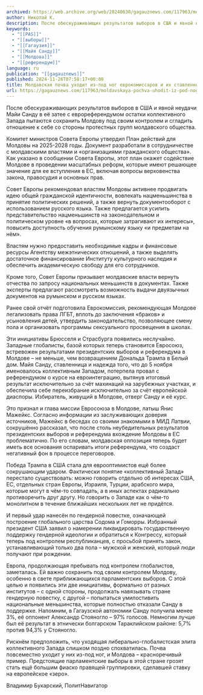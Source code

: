 ```yaml
---
archived: https://web.archive.org/web/20240630/gagauznews.com/117963/moldavskaya-pochva-uhodit-iz-pod-nog-evrokomissarov-i-ih-stavlennikov.html
author: Николай К.
description: После обескураживающих результатов выборов в США и явной неудачи Майи Санду в её затее с еврореферендумом остатки коллективного Запада пытаются сохранить Молдову под своим контролем и сгладить отношение к себе со стороны протестных групп молдавского общества. Комитет министров Совета Европы утвердил План действий для Молдовы на 2025-2028 годы. Документ разработали в сотрудничестве с молдавскими властями и «организациями гражданского общества». Как указано в сообщении Совета Европы, этот план окажет содействие Молдове в проведении масштабных реформ, которые имеют решающее значение для ее вступления в ЕС, включая вопросы верховенства закона, правосудия и основных прав. Совет Европы рекомендовал властям Молдовы активнее продвигать идею общей […]
keywords:
  - "[[PAS]]"
  - "[[выборы]]"
  - "[[Гагаузия]]"
  - "[[Майя Санду]]"
  - "[[Молдова]]"
  - "[[референдум]]"
language: ru
publication: "[[gagauznews]]"
published: 2024-11-26T07:58:17+00:00
title: Молдавская почва уходит из-под ног еврокомиссаров и их ставленников
url: https://gagauznews.com/117963/moldavskaya-pochva-uhodit-iz-pod-nog-evrokomissarov-i-ih-stavlennikov.html
---
```


После обескураживающих результатов выборов в США и явной неудачи Майи Санду в её затее с еврореферендумом остатки коллективного Запада пытаются сохранить Молдову под своим контролем и сгладить отношение к себе со стороны протестных групп молдавского общества.

Комитет министров Совета Европы утвердил План действий для Молдовы на 2025-2028 годы. Документ разработали в сотрудничестве с молдавскими властями и «организациями гражданского общества». Как указано в сообщении Совета Европы, этот план окажет содействие Молдове в проведении масштабных реформ, которые имеют решающее значение для ее вступления в ЕС, включая вопросы верховенства закона, правосудия и основных прав.

Совет Европы рекомендовал властям Молдовы активнее продвигать идею общей гражданской идентичности, вовлекать нацменьшинства в принятие политических решений, а также вернуть документооборот с использованием русского языка. Также предлагается усилить представительство нацменьшинств на законодательном и политическом уровне «в вопросах, которые затрагивают их интересы», повысить доступность обучения румынскому языку «и предметам на нём».

Властям нужно предоставить необходимые кадры и финансовые ресурсы Агентству межэтнических отношений, а также выделять достаточное финансирование Институту культурного наследия и обеспечить академическую свободу для его сотрудников.

Кроме того, Совет Европы призывает молдавские власти вернуть отчества по запросу национальных меньшинств в документах. Также эксперты предлагают рассмотреть возможность выдачи двуязычных документов на румынском и русском языках.

Ранее свой отчёт подготовила Еврокомиссия, рекомендующая Молдове легализовать права ЛГБТ, вплоть до заключения «браков» и усыновления детей, утвердить законодательство, позволяющее смену пола и организовать программы сексуального просвещения в школах.

Эти инициативы Брюсселя и Страсбурга появились неслучайно. Западные глобалисты, базой которых теперь становится Евросоюз, встревожен результатами президентских выборов и референдума в Молдове – не меньше, чем возвращением Дональда Трампа в Белый дом. Майя Санду, ставленница и надежда того, что до 5 ноября именовалось коллективным Западом, потерпела провал с референдумом о курсе на евроинтеграцию, вытянув итоговый результат исключительно за счёт махинаций на зарубежных участках, и обеспечила себе переизбрание исключительно за счёт европейской диаспоры. Избиратель, живущий в Молдове, отверг Санду и её курс.

Это признал и глава миссии Евросоюза в Молдове, латыш Янис Мажейкс. Согласно информации из заслуживающих доверия источников, Мажейкс в беседах со своими знакомыми в МИД Латвии, сокрушённо рассказал, что после столь неубедительных результатов президентских выборов и референдума вхождение Молдовы в ЕС проблематично. По его словам, молдавская оппозиция теперь будет иметь все основания оспаривать итоги референдума, что создаст негативный фон в процессе переговоров.

Победа Трампа в США стала для еврооптимистов ещё более сокрушающим ударом. Фактически понятие «коллективный Запад» перестало существовать: можно говорить отдельно об интересах США, ЕС, отдельных стран Европы, Израиля, Турции, арабского мира, которые могут в чём-то совпадать, а в иных аспектах радикально противоречить друг другу. Но говорить о Западе как о чём-то монолитном в течение ближайших нескольких лет не придётся.

И первый удар нанесён по гендерной повестке, означающей построение глобального царства Содома и Гоморры. Избранный президент США заявил о намерении ликвидировать государственную поддержку гендерной идеологии и обратиться к Конгрессу, который теперь под контролем республиканцев, с просьбой принять закон, устанавливающий только два пола – мужской и женский, который люди получают при рождении.

Европа, продолжающая пребывать под контролем глобалистов, заметалась. Ей важно сохранить под своим контролем Молдову, особенно в свете приближающихся парламентских выборов. С этой целью и появились эти две инициативы, формально от разных институтов – с одной стороны, продолжать навязывать стране гендерную повестку, с другой – попытаться умилостивить национальные меньшинства, которые полностью отказали Санду в поддержке. Напомним, в Гагаузской автономии Санду получила менее 3%, её оппонент Александр Стояногло – 97% голосов. Немногим лучше был её результат в этнически болгарском Тараклийском районе: 5,7% против 94,3% у Стояногло.

Рискнём предположить, что уходящая либерально-глобалистская элита коллективного Запада слишком поздно спохватилась. Почва повсеместно уходит у них из-под ног, и Молдова – красноречивый пример. Предстоящие парламентские выборы в этой стране грозят стать ещё большим фиаско правящей группировки, сделавшей ставку на европейское «зеро».

Владимир Букарский, ПолитНавигатор